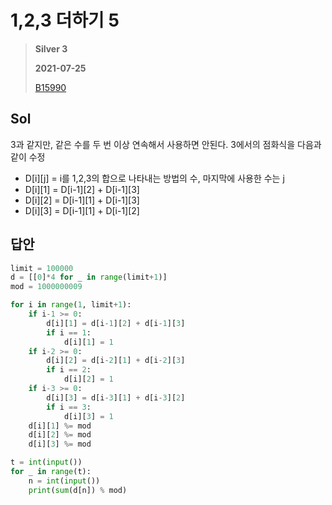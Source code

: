 # 1,2,3 더하기 5
> **Silver 3**
>
> **2021-07-25**
>
> [B15990](https://www.acmicpc.net/problem/15990)

## Sol

3과 같지만, 같은 수를 두 번 이상 연속해서 사용하면 안된다.
3에서의 점화식을 다음과 같이 수정

* D[i][j] = i를 1,2,3의 합으로 나타내는 방법의 수, 마지막에 사용한 수는 j
* D[i][1] = D[i-1][2] + D[i-1][3]
* D[i][2] = D[i-1][1] + D[i-1][3]
* D[i][3] = D[i-1][1] + D[i-1][2]


## 답안

```python
limit = 100000
d = [[0]*4 for _ in range(limit+1)]
mod = 1000000009

for i in range(1, limit+1):
    if i-1 >= 0:
        d[i][1] = d[i-1][2] + d[i-1][3]
        if i == 1:
            d[i][1] = 1
    if i-2 >= 0:
        d[i][2] = d[i-2][1] + d[i-2][3]
        if i == 2:
            d[i][2] = 1
    if i-3 >= 0:
        d[i][3] = d[i-3][1] + d[i-3][2]
        if i == 3:
            d[i][3] = 1
    d[i][1] %= mod
    d[i][2] %= mod
    d[i][3] %= mod

t = int(input())
for _ in range(t):
    n = int(input())
    print(sum(d[n]) % mod)
```